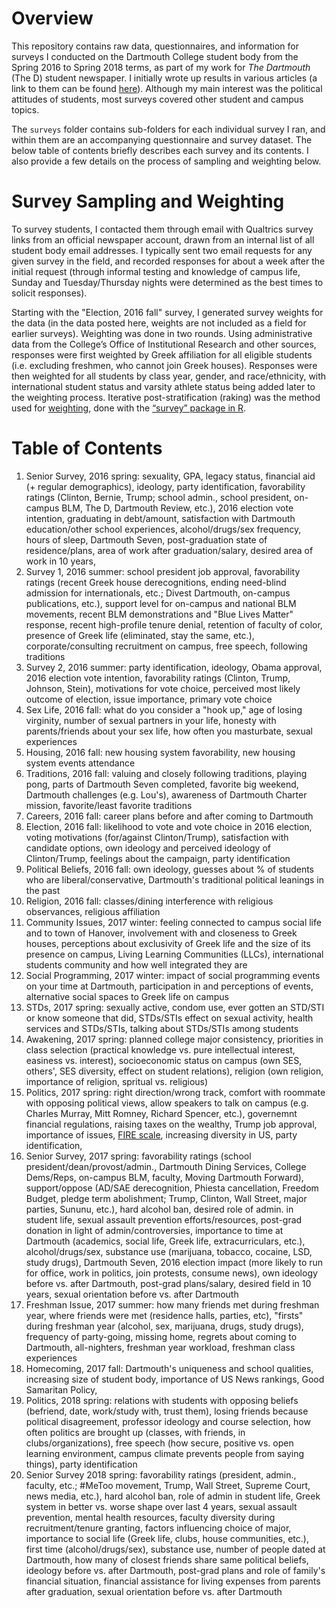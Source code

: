 # Overview

This repository contains raw data, questionnaires, and information for surveys I conducted on the Dartmouth College student body from the Spring 2016 to Spring 2018 terms, as part of my work for _The Dartmouth_ (The D) student newspaper. I initially wrote up results in various articles (a link to them can be found [here](https://www.thedartmouth.com/search?a=1&o=date&ty=article&au=Alexander+Agadjanian)). Although my main interest was the political attitudes of students, most surveys covered other student and campus topics.

The `surveys` folder contains sub-folders for each individual survey I ran, and within them are an accompanying questionnaire and survey dataset. The below table of contents briefly describes each survey and its contents. I also provide a few details on the process of sampling and weighting below.

# Survey Sampling and Weighting

To survey students, I contacted them through email with Qualtrics survey links from an official newspaper account, drawn from an internal list of all student body email addresses. I typically sent two email requests for any given survey in the field, and recorded responses for about a week after the initial request (through informal testing and knowledge of campus life, Sunday and Tuesday/Thursday nights were determined as the best times to solicit responses).

Starting with the "Election, 2016 fall" survey, I generated survey weights for the data (in the data posted here, weights are not included as a field for earlier surveys). Weighting was done in two rounds. Using administrative data from the College’s Office of Institutional Research and other sources, responses were first weighted by Greek affiliation for all eligible students (i.e. excluding freshmen, who cannot join Greek houses). Responses were then weighted for all students by class year, gender, and race/ethnicity, with international student status and varsity athlete status being added later to the weighting process. Iterative post-stratification (raking) was the method used for [weighting](http://www.miacosta.com/blog/creatingpost-stratificationweightsinr), done with the [“survey” package in R](https://cran.r-project.org/web/packages/survey/survey.pdf).

# Table of Contents
1. Senior Survey, 2016 spring: sexuality, GPA, legacy status, financial aid (+ regular demographics), ideology, party identification, favorability ratings (Clinton, Bernie, Trump; school admin., school president, on-campus BLM, The D, Dartmouth Review, etc.), 2016 election vote intention, graduating in debt/amount, satisfaction with Dartmouth education/other school experiences, alcohol/drugs/sex frequency, hours of sleep, Dartmouth Seven, post-graduation state of residence/plans, area of work after graduation/salary, desired area of work in 10 years, 
2. Survey 1, 2016 summer: school president job approval, favorability ratings (recent Greek house derecognitions, ending need-blind admission for internationals, etc.; Divest Dartmouth, on-campus publications, etc.), support level for on-campus and national BLM movements, recent BLM demonstrations and "Blue Lives Matter" response, recent high-profile tenure denial, retention of faculty of color, presence of Greek life (eliminated, stay the same, etc.), corporate/consulting recruitment on campus, free speech, following traditions
3. Survey 2, 2016 summer: party identification, ideology, Obama approval, 2016 election vote intention, favorability ratings (Clinton, Trump, Johnson, Stein), motivations for vote choice, perceived most likely outcome of election, issue importance, primary vote choice
4. Sex Life, 2016 fall: what do you consider a "hook up," age of losing virginity, number of sexual partners in your life, honesty with parents/friends about your sex life, how often you masturbate, sexual experiences
5. Housing, 2016 fall: new housing system favorability, new housing system events attendance
6. Traditions, 2016 fall: valuing and closely following traditions, playing pong, parts of Dartmouth Seven completed, favorite big weekend, Dartmouth challenges (e.g. Lou's), awareness of Dartmouth Charter mission, favorite/least favorite traditions
7. Careers, 2016 fall: career plans before and after coming to Dartmouth
8. Election, 2016 fall: likelihood to vote and vote choice in 2016 election, voting motivations (for/against Clinton/Trump), satisfaction with candidate options, own ideology and perceived ideology of Clinton/Trump, feelings about the campaign, party identification
9. Political Beliefs, 2016 fall: own ideology, guesses about % of students who are liberal/conservative, Dartmouth's traditional political leanings in the past
10. Religion, 2016 fall: classes/dining interference with religious observances, religious affiliation
11. Community Issues, 2017 winter: feeling connected to campus social life and to town of Hanover, involvement with and closeness to Greek houses, perceptions about exclusivity of Greek life and the size of its presence on campus, Living Learning Communities (LLCs), international students community and how well integrated they are
12. Social Programming, 2017 winter: impact of social programming events on your time at Dartmouth, participation in and perceptions of events, alternative social spaces to Greek life on campus
13. STDs, 2017 spring: sexually active, condom use, ever gotten an STD/STI or know someone that did, STDs/STIs effect on sexual activity, health services and STDs/STIs, talking about STDs/STIs among students
14. Awakening, 2017 spring: planned college major consistency, priorities in class selection (practical knowledge vs. pure intellectual interest, easiness vs. interest), socioeconomic status on campus (own SES, others', SES diversity, effect on student relations), religion (own religion, importance of religion, spritual vs. religious)
15. Politics, 2017 spring: right direction/wrong track, comfort with roommate with opposing political views, allow speakers to talk on campus (e.g. Charles Murray, Mitt Romney, Richard Spencer, etc.), governemnt financial regulations, raising taxes on the wealthy, Trump job approval, importance of issues, [FIRE scale](https://www.christopherdesante.com/wp-content/uploads/2018/08/dsFIREapsa18.pdf), increasing diversity in US, party identification,
16. Senior Survey, 2017 spring: favorability ratings (school president/dean/provost/admin., Dartmouth Dining Services, College Dems/Reps, on-campus BLM, faculty, Moving Dartmouth Forward), support/oppose (AD/SAE derecognition, Phiesta cancellation, Freedom Budget, pledge term abolishment; Trump, Clinton, Wall Street, major parties, Sununu, etc.), hard alcohol ban, desired role of admin. in student life, sexual assault prevention efforts/resources, post-grad donation in light of admin/controversies, importance to time at Dartmouth (academics, social life, Greek life, extracurriculars, etc.), alcohol/drugs/sex, substance use (marijuana, tobacco, cocaine, LSD, study drugs), Dartmouth Seven, 2016 election impact (more likely to run for office, work in politics, join protests, consume news), own ideology before vs. after Dartmouth, post-grad plans/salary, desired field in 10 years, sexual orientation before vs. after Dartmouth
17. Freshman Issue, 2017 summer: how many friends met during freshman year, where friends were met (residence halls, parties, etc), "firsts" during freshman year (alcohol, sex, marijuana, drugs, study drugs), frequency of party-going, missing home, regrets about coming to Dartmouth, all-nighters, freshman year workload, freshman class experiences
18. Homecoming, 2017 fall: Dartmouth's uniqueness and school qualities, increasing size of student body, importance of US News rankings, Good Samaritan Policy, 
19. Politics, 2018 spring: relations with students with opposing beliefs (befriend, date, work/study with, trust them), losing friends because political disagreement, professor ideology and course selection, how often politics are brought up (classes, with friends, in clubs/organizations), free speech (how secure, positive vs. open learning environment, campus climate prevents people from saying things), party identification
20. Senior Survey 2018 spring: favorability ratings (president, admin., faculty, etc.; #MeToo movement, Trump, Wall Street, Supreme Court, news media, etc.), hard alcohol ban, role of admin in student life, Greek system in better vs. worse shape over last 4 years, sexual assault prevention, mental health resources, faculty diversity during recruitment/tenure granting, factors influencing choice of major, importance to social life (Greek life, clubs, house communities, etc.), first time (alcohol/drugs/sex), substance use, number of people dated at Dartmouth, how many of closest friends share same political beliefs, ideology before vs. after Dartmouth, post-grad plans and role of family's financial situation, financial assistance for living expenses from parents after graduation, sexual orientation before vs. after Dartmouth